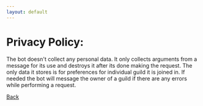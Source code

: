 ```yaml
---
layout: default
---
```


# [](#header-1)Privacy Policy:

The bot doesn't collect any personal data. It only collects arguments from a message for its use and destroys it after its done making the request. The only data it stores is for preferences for individual guild it is joined in. If needed the bot will message the owner of a guild if there are any errors while performing a request.

[Back](https://saniee.github.io/FoxholeWarBot/)